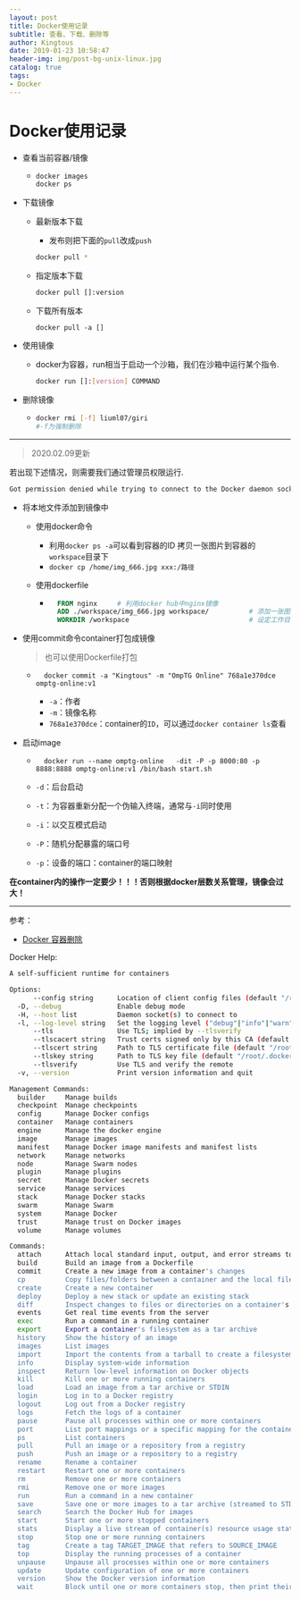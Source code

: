 ```yaml
---
layout: post
title: Docker使用记录
subtitle: 查看、下载、删除等
author: Kingtous
date: 2019-01-23 10:58:47
header-img: img/post-bg-unix-linux.jpg
catalog: true
tags:
- Docker
---
```


# Docker使用记录

- 查看当前容器/镜像

  - ```bash
    docker images
    docker ps
    ```

- 下载镜像

  - 最新版本下载

    - 发布则把下面的`pull`改成`push`

    ```bash
    docker pull *
    ```

  - 指定版本下载

    ```bash
    docker pull []:version
    ```

  - 下载所有版本

    ```
    docker pull -a []
    ```

- 使用镜像

  - docker为容器，run相当于启动一个沙箱，我们在沙箱中运行某个指令.

    ```bash
    docker run []:[version] COMMAND
    ```

- 删除镜像

  - ```bash
    docker rmi [-f] liuml07/giri
    #-f为强制删除
    ```



---

> 2020.02.09更新

若出现下述情况，则需要我们通过管理员权限运行.

```bash
Got permission denied while trying to connect to the Docker daemon socket at uni                                                  x:///var/run/docker.sock: Get http://%2Fvar%2Frun%2Fdocker.sock/v1.39/images/jso                                                  n: dial unix /var/run/docker.sock: connect: permission denied
```

- 将本地文件添加到镜像中

    - 使用docker命令
        - 利用`docker ps -a`可以看到容器的ID
            拷贝一张图片到容器的`workspace`目录下
        - `docker cp /home/img_666.jpg xxx:/路径`

    - 使用dockerfile

        - ```dockerfile
            FROM nginx     # 利用docker hub中nginx镜像
            ADD ./workspace/img_666.jpg workspace/ 			# 添加一张图片
            WORKDIR /workspace								# 设定工作目录
            ```



- 使用commit命令container打包成镜像

    > 也可以使用Dockerfile打包

    - ```shell
        docker commit -a "Kingtous" -m "OmpTG Online" 768a1e370dce omptg-online:v1
        ```

        - `-a`：作者
        - `-m`：镜像名称
        - `768a1e370dce`：container的`ID`，可以通过`docker container ls`查看

- 启动image

    - ```shell
        docker run --name omptg-online   -dit -P -p 8000:80 -p 8888:8888 omptg-online:v1 /bin/bash start.sh
        ```

    - `-d`：后台启动

    - `-t`：为容器重新分配一个伪输入终端，通常与`-i`同时使用

    - `-i`：以交互模式启动

    - `-P`：随机分配暴露的端口号

    - `-p`：设备的端口：container的端口映射

**在container内的操作一定要少！！！否则根据docker层数关系管理，镜像会过大！**

---

参考：

- [Docker 容器删除](https://www.cnblogs.com/q4486233/p/6482711.html)



Docker Help:

```bash
A self-sufficient runtime for containers

Options:
      --config string      Location of client config files (default "/root/.docker")
  -D, --debug              Enable debug mode
  -H, --host list          Daemon socket(s) to connect to
  -l, --log-level string   Set the logging level ("debug"|"info"|"warn"|"error"|"fatal") (default "info")
      --tls                Use TLS; implied by --tlsverify
      --tlscacert string   Trust certs signed only by this CA (default "/root/.docker/ca.pem")
      --tlscert string     Path to TLS certificate file (default "/root/.docker/cert.pem")
      --tlskey string      Path to TLS key file (default "/root/.docker/key.pem")
      --tlsverify          Use TLS and verify the remote
  -v, --version            Print version information and quit

Management Commands:
  builder     Manage builds
  checkpoint  Manage checkpoints
  config      Manage Docker configs
  container   Manage containers
  engine      Manage the docker engine
  image       Manage images
  manifest    Manage Docker image manifests and manifest lists
  network     Manage networks
  node        Manage Swarm nodes
  plugin      Manage plugins
  secret      Manage Docker secrets
  service     Manage services
  stack       Manage Docker stacks
  swarm       Manage Swarm
  system      Manage Docker
  trust       Manage trust on Docker images
  volume      Manage volumes

Commands:
  attach      Attach local standard input, output, and error streams to a running container
  build       Build an image from a Dockerfile
  commit      Create a new image from a container's changes
  cp          Copy files/folders between a container and the local filesystem
  create      Create a new container
  deploy      Deploy a new stack or update an existing stack
  diff        Inspect changes to files or directories on a container's filesystem
  events      Get real time events from the server
  exec        Run a command in a running container
  export      Export a container's filesystem as a tar archive
  history     Show the history of an image
  images      List images
  import      Import the contents from a tarball to create a filesystem image
  info        Display system-wide information
  inspect     Return low-level information on Docker objects
  kill        Kill one or more running containers
  load        Load an image from a tar archive or STDIN
  login       Log in to a Docker registry
  logout      Log out from a Docker registry
  logs        Fetch the logs of a container
  pause       Pause all processes within one or more containers
  port        List port mappings or a specific mapping for the container
  ps          List containers
  pull        Pull an image or a repository from a registry
  push        Push an image or a repository to a registry
  rename      Rename a container
  restart     Restart one or more containers
  rm          Remove one or more containers
  rmi         Remove one or more images
  run         Run a command in a new container
  save        Save one or more images to a tar archive (streamed to STDOUT by default)
  search      Search the Docker Hub for images
  start       Start one or more stopped containers
  stats       Display a live stream of container(s) resource usage statistics
  stop        Stop one or more running containers
  tag         Create a tag TARGET_IMAGE that refers to SOURCE_IMAGE
  top         Display the running processes of a container
  unpause     Unpause all processes within one or more containers
  update      Update configuration of one or more containers
  version     Show the Docker version information
  wait        Block until one or more containers stop, then print their exit codes
```

